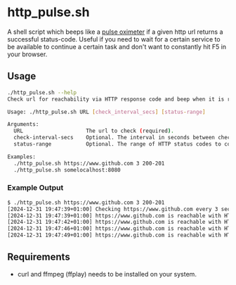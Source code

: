 # http_pulse.sh

A shell script which beeps like a [pulse oximeter](https://en.wikipedia.org/wiki/Pulse_oximetry) if a given http url returns a successful status-code. Useful if you need to wait
for a certain service to be available to continue a certain task and don't want to constantly hit F5 in your browser.

## Usage
```bash
./http_pulse.sh --help
Check url for reachability via HTTP response code and beep when it is reachable

Usage: ./http_pulse.sh URL [check_interval_secs] [status-range]

Arguments:
  URL                    The url to check (required).
  check-interval-secs    Optional. The interval in seconds between checks (default: 30).
  status-range           Optional. The range of HTTP status codes to consider successful (default: 200-299).

Examples:
  ./http_pulse.sh https://www.github.com 3 200-201
  ./http_pulse.sh somelocalhost:8080
```
### Example Output
```bash
$ ./http_pulse.sh https://www.github.com 3 200-201
[2024-12-31 19:47:39+01:00] Checking https://www.github.com every 3 seconds and beep as soon as the HTTP response code is in range of 200-201:
[2024-12-31 19:47:39+01:00] https://www.github.com is reachable with HTTP status code 200.
[2024-12-31 19:47:42+01:00] https://www.github.com is reachable with HTTP status code 200.
[2024-12-31 19:47:46+01:00] https://www.github.com is reachable with HTTP status code 200.
[2024-12-31 19:47:49+01:00] https://www.github.com is reachable with HTTP status code 200.
```
## Requirements
- curl and ffmpeg (ffplay) needs to be installed on your system.
